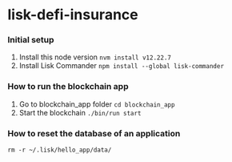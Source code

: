 # lisk-defi-insurance

### Initial setup

1. Install this node version 
``` nvm install v12.22.7 ```
2. Install Lisk Commander
``` npm install --global lisk-commander ```

### How to run the blockchain app

1. Go to blockchain_app folder
``` cd blockchain_app ```
2. Start the blockchain
``` ./bin/run start ```

### How to reset the database of an application

``` rm -r ~/.lisk/hello_app/data/ ```
